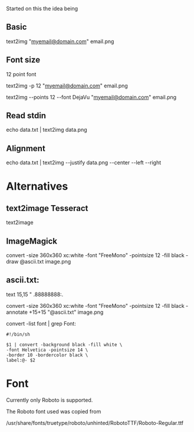 


Started on this the idea being

## Basic

text2img "myemail@domain.com" email.png

## Font size 

12 point font

text2img -p 12 "myemail@domain.com" email.png


text2img --points 12 --font DejaVu "myemail@domain.com" email.png

## Read stdin 

echo data.txt | text2img data.png

## Alignment 

echo data.txt | text2img --justify data.png
--center --left --right

# Alternatives

## text2image Tesseract

text2image

## ImageMagick

convert -size 360x360 xc:white -font "FreeMono" -pointsize 12 -fill black -draw @ascii.txt image.png


## ascii.txt:

text 15,15 "                 .88888888:. 

convert -size 360x360 xc:white -font "FreeMono" -pointsize 12 -fill black -annotate +15+15 "@ascii.txt" image.png

convert -list font | grep Font:


    #!/bin/sh

    $1 | convert -background black -fill white \
    -font Helvetica -pointsize 14 \
    -border 10 -bordercolor black \
    label:@- $2

# Font

Currently only Roboto is supported.

The Roboto font used was copied from

/usr/share/fonts/truetype/roboto/unhinted/RobotoTTF/Roboto-Regular.ttf